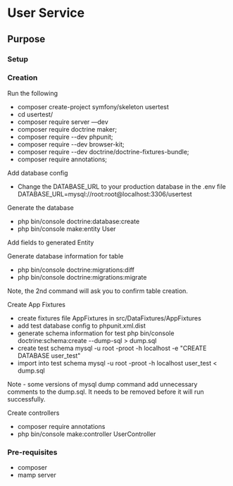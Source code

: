 # User Service

## Purpose


### Setup


### Creation

Run the following
- composer create-project symfony/skeleton usertest
- cd usertest/
- composer require server —dev
- composer require doctrine maker;
- composer require --dev phpunit;
- composer require --dev browser-kit;
- composer require --dev doctrine/doctrine-fixtures-bundle;
- composer require annotations;

Add database config
- Change the DATABASE_URL to your production database in the .env file 
    DATABASE_URL=mysql://root:root@localhost:3306/usertest

Generate the database
- php bin/console doctrine:database:create
- php bin/console make:entity User

Add fields to generated Entity

Generate database information for table
- php bin/console doctrine:migrations:diff
- php bin/console doctrine:migrations:migrate

Note, the 2nd command will ask you to confirm table creation.

Create App Fixtures
- create fixtures file AppFixtures in src/DataFixtures/AppFixtures
- add test database config to phpunit.xml.dist
  <env name="DATABASE_URL" value="mysql://root:root@localhost:3306/user_test" />
- generate schema information for test
  php bin/console doctrine:schema:create --dump-sql > dump.sql
- create test schema
  mysql -u root -proot -h localhost -e "CREATE DATABASE user_test"
- import into test schema
  mysql -u root -proot -h localhost user_test < dump.sql

Note - some versions of mysql dump command add unnecessary comments to the dump.sql. It needs to be removed before it will run successfully.

Create controllers
- composer require annotations
- php bin/console make:controller UserController


### Pre-requisites 

- composer
- mamp server
